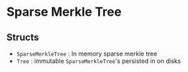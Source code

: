 # Sparse Merkle Tree

## Structs

- `SparseMerkleTree` : In memory sparse merkle tree
- `Tree` : immutable `SparseMerkleTree`'s persisted in on disks